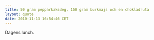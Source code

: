 ```yaml
---
title: 50 gram pepparkaksdeg, 150 gram burkmajs och en chokladruta
layout: quote
date: 2010-11-13 16:54:46 CET
---
```


Dagens lunch.